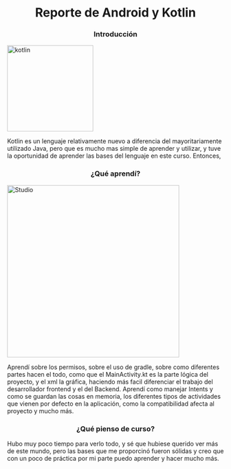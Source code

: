 <h1 align="center">Reporte de Android y Kotlin</h1>
<h3 align="center">Introducción</h3>

<img margin-left="400px" width="200px" height="auto" src="https://upload.wikimedia.org/wikipedia/commons/7/74/Kotlin-logo.svg" alt="kotlin"></img>

Kotlin es un lenguaje relativamente nuevo a diferencia del mayoritariamente utilizado Java, pero que es mucho mas simple de aprender y utilizar, y tuve la oportunidad de aprender las bases del lenguaje en este curso. Entonces,



<h3 align="center">¿Qué aprendí?</h3>

<img margin-left="400px" width="400px" height="auto" src="https://2.bp.blogspot.com/-cIsFD9wbK7A/XDzIhIKQ0GI/AAAAAAAAGqs/Xcnn_9EsYsARLWoxn1_rMX4nmzq3v0uIACLcBGAs/s1600/image1.png" alt="Studio"></img>

Aprendí sobre los permisos, sobre el uso de gradle, sobre como diferentes partes hacen el todo, como que el MainActivity.kt es la parte lógica del proyecto, y el xml la gráfica, haciendo más facil diferenciar el trabajo del desarrollador frontend y el del Backend. Aprendí como manejar Intents y como se guardan las cosas en memoria, los diferentes tipos de actividades que vienen por defecto en la aplicación, como la compatibilidad afecta al proyecto y mucho más.

<h3 align="center">¿Qué pienso de curso?</h3>

Hubo muy poco tiempo para verlo todo, y sé que hubiese querido ver más de este mundo, pero las bases que me proporcinó fueron sólidas y creo que con un poco de práctica por mi parte puedo aprender y hacer mucho más.
